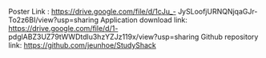 Poster Link : https://drive.google.com/file/d/1cJu_- JySLoofjURNQNjqaGJr-To2z6BI/view?usp=sharing
Application download link: https://drive.google.com/file/d/1- pdglABZ3UZ79tWWDtdlu3hzYZJz119x/view?usp=sharing
Github repository link: https://github.com/jeunhoe/StudyShack
